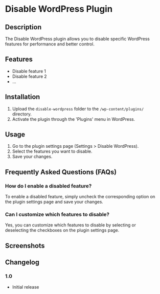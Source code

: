 # Disable WordPress Plugin

## Description

The Disable WordPress plugin allows you to disable specific WordPress features for performance and better control.

## Features

- Disable feature 1
- Disable feature 2
- ...

## Installation

1. Upload the `disable-wordpress` folder to the `/wp-content/plugins/` directory.
2. Activate the plugin through the 'Plugins' menu in WordPress.

## Usage

1. Go to the plugin settings page (Settings > Disable WordPress).
2. Select the features you want to disable.
3. Save your changes.

## Frequently Asked Questions (FAQs)

### How do I enable a disabled feature?

To enable a disabled feature, simply uncheck the corresponding option on the plugin settings page and save your changes.

### Can I customize which features to disable?

Yes, you can customize which features to disable by selecting or deselecting the checkboxes on the plugin settings page.

## Screenshots



## Changelog

### 1.0
- Initial release


